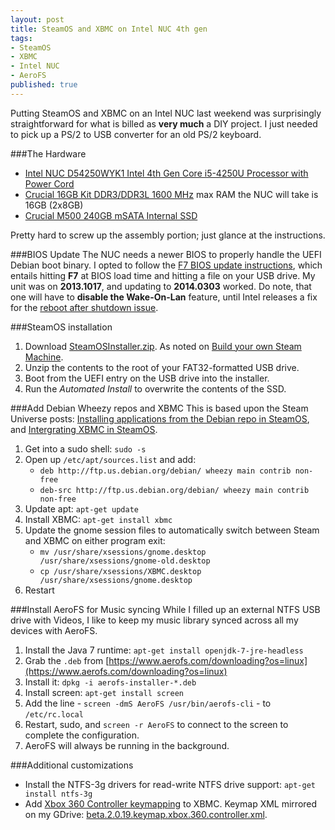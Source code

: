 ```yaml
---
layout: post
title: SteamOS and XBMC on Intel NUC 4th gen
tags:
- SteamOS
- XBMC
- Intel NUC
- AeroFS
published: true
---
```

Putting SteamOS and XBMC on an Intel NUC last weekend was surprisingly
straightforward for what is billed as __very much__ a DIY project.
I just needed to pick up a PS/2 to USB converter for an old PS/2 keyboard.

###The Hardware
- [Intel NUC D54250WYK1 Intel 4th Gen Core i5-4250U Processor with Power Cord](http://www.amazon.com/gp/product/B00H3YT8CC)
- [Crucial 16GB Kit DDR3/DDR3L 1600 MHz](http://www.amazon.com/gp/product/B008LTBJFW)
max RAM the NUC will take is 16GB (2x8GB)
- [Crucial M500 240GB mSATA Internal SSD](http://www.amazon.com/gp/product/B00BQ8RKT4)

Pretty hard to screw up the assembly portion; just glance at the instructions.

###BIOS Update
The NUC needs a newer BIOS to properly handle the UEFI Debian boot binary.
I opted to follow the
[F7 BIOS update instructions](http://www.intel.com/support/motherboards/desktop/sb/CS-034522.htm),
which entails hitting __F7__ at BIOS load time and hitting a file on your
USB drive. My unit was on __2013.1017__, and updating to __2014.0303__
worked. Do note, that one will have to __disable the Wake-On-Lan__ feature, until
Intel releases a fix for the [reboot after shutdown issue](https://communities.intel.com/thread/47751).

###SteamOS installation
1. Download [SteamOSInstaller.zip](http://repo.steampowered.com/download/SteamOSInstaller.zip).
As noted on [Build your own Steam Machine](http://store.steampowered.com/steamos/buildyourown).
2. Unzip the contents to the root of your FAT32-formatted USB drive.
3. Boot from the UEFI entry on the USB drive into the installer.
4. Run the _Automated Install_ to overwrite the contents of the SSD.

###Add Debian Wheezy repos and XBMC
This is based upon the Steam Universe posts:
[Installing applications from the Debian repo in SteamOS](http://steamcommunity.com/groups/steamuniverse/discussions/1/648814396114274132/),
and [Intergrating XBMC in SteamOS](http://steamcommunity.com/groups/steamuniverse/discussions/1/648816742742587380/).

1. Get into a sudo shell: `sudo -s`
2. Open up `/etc/apt/sources.list` and add:
    - `deb http://ftp.us.debian.org/debian/ wheezy main contrib non-free`
    - `deb-src http://ftp.us.debian.org/debian/ wheezy main contrib non-free`
3. Update apt: `apt-get update`
4. Install XBMC: `apt-get install xbmc`
5. Update the gnome session files to automatically switch between Steam and XBMC on either program exit:
    - `mv /usr/share/xsessions/gnome.desktop /usr/share/xsessions/gnome-old.desktop`
    - `cp /usr/share/xsessions/XBMC.desktop /usr/share/xsessions/gnome.desktop`
6. Restart

###Install AeroFS for Music syncing
While I filled up an external NTFS USB drive with Videos, I like to keep my
music library synced across all my devices with AeroFS.

1. Install the Java 7 runtime: `apt-get install openjdk-7-jre-headless`
2. Grab the `.deb` from [https://www.aerofs.com/downloading?os=linux](https://www.aerofs.com/downloading?os=linux)
3. Install it: `dpkg -i aerofs-installer-*.deb`
4. Install screen: `apt-get install screen`
5. Add the line - `screen -dmS AeroFS /usr/bin/aerofs-cli` - to `/etc/rc.local`
5. Restart, sudo, and `screen -r AeroFS` to connect to the screen to complete the configuration.
6. AeroFS will always be running in the background.

###Additional customizations
- Install the NTFS-3g drivers for read-write NTFS drive support: `apt-get install ntfs-3g`
- Add [Xbox 360 Controller keymapping](http://forum.xbmc.org/showthread.php?tid=135871) to XBMC.
Keymap XML mirrored on my GDrive:
[beta.2.0.19.keymap.xbox.360.controller.xml](https://drive.google.com/file/d/0B0yT30uCaFvvWWJXOGU3WjZPZGs/edit?usp=sharing).
